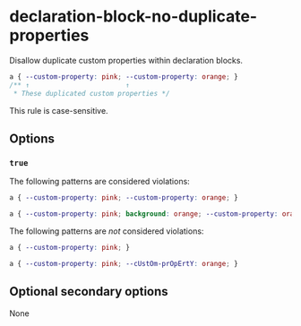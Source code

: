 # declaration-block-no-duplicate-properties

Disallow duplicate custom properties within declaration blocks.

<!-- prettier-ignore -->
```css
a { --custom-property: pink; --custom-property: orange; }
/** ↑                        ↑
 * These duplicated custom properties */
```

This rule is case-sensitive.

## Options

### `true`

The following patterns are considered violations:

<!-- prettier-ignore -->
```css
a { --custom-property: pink; --custom-property: orange; }
```

<!-- prettier-ignore -->
```css
a { --custom-property: pink; background: orange; --custom-property: orange }
```

The following patterns are _not_ considered violations:

<!-- prettier-ignore -->
```css
a { --custom-property: pink; }
```

<!-- prettier-ignore -->
```css
a { --custom-property: pink; --cUstOm-prOpErtY: orange; }
```

## Optional secondary options

None
